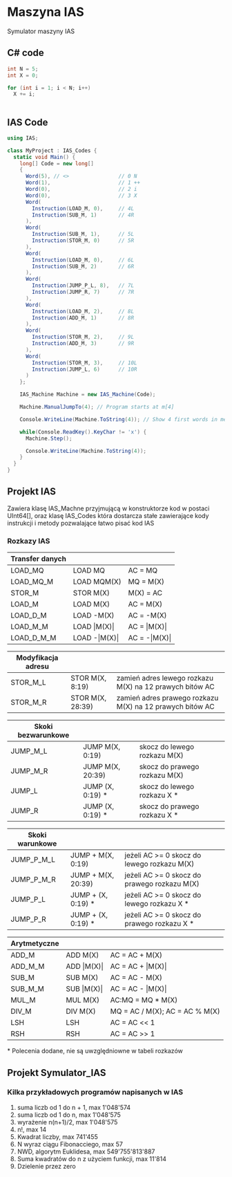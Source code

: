 # Maszyna IAS
Symulator maszyny IAS

## C# code

```C#
int N = 5;
int X = 0;

for (int i = 1; i < N; i++)
  X += i;
                
```

## IAS Code

```C#
using IAS;

class MyProject : IAS_Codes {
  static void Main() {
    long[] Code = new long[]
    {
      Word(5), // <>                // 0 N
      Word(1),                      // 1 ++
      Word(0),                      // 2 i
      Word(0),                      // 3 X
      Word(
        Instruction(LOAD_M, 0),     // 4L
        Instruction(SUB_M, 1)       // 4R
      ),
      Word(
        Instruction(SUB_M, 1),      // 5L
        Instruction(STOR_M, 0)      // 5R
      ),
      Word(
        Instruction(LOAD_M, 0),     // 6L
        Instruction(SUB_M, 2)       // 6R
      ),
      Word(
        Instruction(JUMP_P_L, 8),   // 7L
        Instruction(JUMP_R, 7)      // 7R
      ),
      Word(
        Instruction(LOAD_M, 2),     // 8L
        Instruction(ADD_M, 1)       // 8R
      ),
      Word(
        Instruction(STOR_M, 2),     // 9L
        Instruction(ADD_M, 3)       // 9R
      ),
      Word(
        Instruction(STOR_M, 3),     // 10L
        Instruction(JUMP_L, 6)      // 10R
      )
    };

    IAS_Machine Machine = new IAS_Machine(Code);

    Machine.ManualJumpTo(4); // Program starts at m[4]

    Console.WriteLine(Machine.ToString(4)); // Show 4 first words in memory -  m[0-3]

    while(Console.ReadKey().KeyChar != 'x') {
      Machine.Step();

      Console.WriteLine(Machine.ToString(4));
    }
  }
}

```

## Projekt IAS
Zawiera klasę IAS_Machne przyjmującą w konstruktorze kod w postaci UInt64[], 
oraz klasę IAS_Codes która dostarcza stałe zawierające kody instrukcji i 
metody pozwalające łatwo pisać kod IAS

### Rozkazy IAS

| Transfer danych |              |                |
| ------------- | -------------- |--------------- |
| LOAD_MQ       | LOAD MQ        | AC = MQ        |
| LOAD_MQ_M     | LOAD MQM(X)    | MQ = M(X)      |
| STOR_M        | STOR M(X)      | M(X) = AC      |
| LOAD_M        | LOAD M(X)      | AC = M(X)      |
| LOAD_D_M      | LOAD -M(X)     | AC = -M(X)     |
| LOAD_M_M      | LOAD \|M(X)\|  | AC = \|M(X)\|  |
| LOAD_D_M_M    | LOAD -\|M(X)\| | AC = -\|M(X)\| |

| Modyfikacja adresu |              |                                                          |
| -------------- | ---------------- | -------------------------------------------------------- |
| STOR_M_L       | STOR M(X, 8:19)  | zamień adres lewego rozkazu M(X) na 12 prawych bitów AC  |
| STOR_M_R       | STOR M(X, 28:39) | zamień adres prawego rozkazu M(X) na 12 prawych bitów AC |

| Skoki bezwarunkowe |             |                               |
| ------------- | ---------------- | ------------------------------|
| JUMP_M_L      | JUMP M(X, 0:19)  | skocz do lewego rozkazu M(X)  |
| JUMP_M_R      | JUMP M(X, 20:39) | skocz do prawego rozkazu M(X) |
| JUMP_L        | JUMP (X, 0:19) * | skocz do lewego rozkazu X   * |
| JUMP_R        | JUMP (X, 0:19) * | skocz do prawego rozkazu X  * |

| Skoki warunkowe |                    |                                              |
| --------------- | ------------------ | ---------------------------------------------|
| JUMP_P_M_L      | JUMP + M(X, 0:19)  | jeżeli AC >= 0 skocz do lewego rozkazu M(X)  |
| JUMP_P_M_R      | JUMP + M(X, 20:39) | jeżeli AC >= 0 skocz do prawego rozkazu M(X) |
| JUMP_P_L        | JUMP + (X, 0:19) * | jeżeli AC >= 0 skocz do lewego rozkazu X   * |
| JUMP_P_R        | JUMP + (X, 0:19) * | jeżeli AC >= 0 skocz do prawego rozkazu X  * |

| Arytmetyczne |              |                                |
| ------------ | ------------ | -------------------------------|
| ADD_M        | ADD M(X)     | AC = AC + M(X)                 |
| ADD_M_M      | ADD \|M(X)\| | AC = AC + \|M(X)\|             |
| SUB_M        | SUB M(X)     | AC = AC - M(X)                 |
| SUB_M_M      | SUB \|M(X)\| | AC = AC - \|M(X)\|             |
| MUL_M        | MUL M(X)     | AC:MQ = MQ * M(X)              |
| DIV_M        | DIV M(X)     | MQ = AC / M(X); AC = AC % M(X) |
| LSH          | LSH          | AC = AC << 1                   |
| RSH          | RSH          | AC = AC >> 1                   |

\* Polecenia dodane, nie są uwzględniowne w tabeli rozkazów

## Projekt Symulator_IAS

### Kilka przykładowych programów napisanych w IAS
1) suma liczb od 1 do n + 1, max 1'048'574
2) suma liczb od 1 do n, max 1'048'575
3) wyrażenie n(n+1)/2, max 1'048'575
4) n!, max 14
5) Kwadrat liczby, max 741'455
6) N wyraz ciągu Fibonacciego, max 57
7) NWD, algorytm Euklidesa, max 549'755'813'887
8) Suma kwadratów do n z użyciem funkcji, max 11'814
9) Dzielenie przez zero
